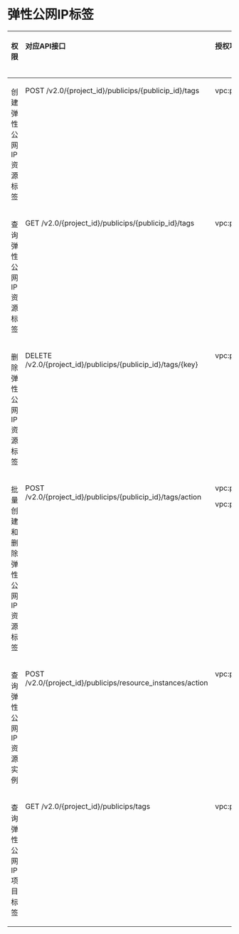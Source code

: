 # 弹性公网IP标签<a name="eip_apipermission_0005"></a>

<a name="zh-cn_topic_0201534116_table1877617451848"></a>
<table><thead align="left"><tr id="zh-cn_topic_0201534116_row12776124514415"><th class="cellrowborder" valign="top" width="15.518448155184483%" id="mcps1.1.6.1.1"><p id="zh-cn_topic_0201534116_p6174435204812"><a name="zh-cn_topic_0201534116_p6174435204812"></a><a name="zh-cn_topic_0201534116_p6174435204812"></a>权限</p>
</th>
<th class="cellrowborder" valign="top" width="32.396760323967605%" id="mcps1.1.6.1.2"><p id="zh-cn_topic_0201534116_p8174113504816"><a name="zh-cn_topic_0201534116_p8174113504816"></a><a name="zh-cn_topic_0201534116_p8174113504816"></a>对应API接口</p>
</th>
<th class="cellrowborder" valign="top" width="21.11788821117888%" id="mcps1.1.6.1.3"><p id="zh-cn_topic_0201534116_p8701346133717"><a name="zh-cn_topic_0201534116_p8701346133717"></a><a name="zh-cn_topic_0201534116_p8701346133717"></a>授权项(Action)</p>
</th>
<th class="cellrowborder" valign="top" width="15.918408159184082%" id="mcps1.1.6.1.4"><p id="zh-cn_topic_0201534116_p5985736163016"><a name="zh-cn_topic_0201534116_p5985736163016"></a><a name="zh-cn_topic_0201534116_p5985736163016"></a>IAM项目(Project)</p>
</th>
<th class="cellrowborder" valign="top" width="15.04849515048495%" id="mcps1.1.6.1.5"><p id="zh-cn_topic_0201534116_p8985133619300"><a name="zh-cn_topic_0201534116_p8985133619300"></a><a name="zh-cn_topic_0201534116_p8985133619300"></a>企业项目(Enterprise Project)</p>
</th>
</tr>
</thead>
<tbody><tr id="zh-cn_topic_0201534116_row197771453415"><td class="cellrowborder" valign="top" width="15.518448155184483%" headers="mcps1.1.6.1.1 "><p id="zh-cn_topic_0201534116_p1177710451042"><a name="zh-cn_topic_0201534116_p1177710451042"></a><a name="zh-cn_topic_0201534116_p1177710451042"></a>创建弹性公网IP资源标签</p>
</td>
<td class="cellrowborder" valign="top" width="32.396760323967605%" headers="mcps1.1.6.1.2 "><p id="zh-cn_topic_0201534116_p1994810358574"><a name="zh-cn_topic_0201534116_p1994810358574"></a><a name="zh-cn_topic_0201534116_p1994810358574"></a>POST /v2.0/{project_id}/publicips/{publicip_id}/tags</p>
</td>
<td class="cellrowborder" valign="top" width="21.11788821117888%" headers="mcps1.1.6.1.3 "><p id="zh-cn_topic_0201534116_p877715451249"><a name="zh-cn_topic_0201534116_p877715451249"></a><a name="zh-cn_topic_0201534116_p877715451249"></a>vpc:publicipTags:create</p>
</td>
<td class="cellrowborder" valign="top" width="15.918408159184082%" headers="mcps1.1.6.1.4 "><p id="zh-cn_topic_0201534116_p1475655902719"><a name="zh-cn_topic_0201534116_p1475655902719"></a><a name="zh-cn_topic_0201534116_p1475655902719"></a>√</p>
</td>
<td class="cellrowborder" valign="top" width="15.04849515048495%" headers="mcps1.1.6.1.5 "><p id="zh-cn_topic_0201534116_p153706545313"><a name="zh-cn_topic_0201534116_p153706545313"></a><a name="zh-cn_topic_0201534116_p153706545313"></a>×</p>
</td>
</tr>
<tr id="zh-cn_topic_0201534116_row127773451142"><td class="cellrowborder" valign="top" width="15.518448155184483%" headers="mcps1.1.6.1.1 "><p id="zh-cn_topic_0201534116_p177771457412"><a name="zh-cn_topic_0201534116_p177771457412"></a><a name="zh-cn_topic_0201534116_p177771457412"></a>查询弹性公网IP资源标签</p>
</td>
<td class="cellrowborder" valign="top" width="32.396760323967605%" headers="mcps1.1.6.1.2 "><p id="zh-cn_topic_0201534116_p177774455413"><a name="zh-cn_topic_0201534116_p177774455413"></a><a name="zh-cn_topic_0201534116_p177774455413"></a>GET /v2.0/{project_id}/publicips/{publicip_id}/tags</p>
</td>
<td class="cellrowborder" valign="top" width="21.11788821117888%" headers="mcps1.1.6.1.3 "><p id="zh-cn_topic_0201534116_p97779454415"><a name="zh-cn_topic_0201534116_p97779454415"></a><a name="zh-cn_topic_0201534116_p97779454415"></a>vpc:publicipTags:get</p>
</td>
<td class="cellrowborder" valign="top" width="15.918408159184082%" headers="mcps1.1.6.1.4 "><p id="zh-cn_topic_0201534116_p167561459142711"><a name="zh-cn_topic_0201534116_p167561459142711"></a><a name="zh-cn_topic_0201534116_p167561459142711"></a>√</p>
</td>
<td class="cellrowborder" valign="top" width="15.04849515048495%" headers="mcps1.1.6.1.5 "><p id="zh-cn_topic_0201534116_p1370175418319"><a name="zh-cn_topic_0201534116_p1370175418319"></a><a name="zh-cn_topic_0201534116_p1370175418319"></a>×</p>
</td>
</tr>
<tr id="zh-cn_topic_0201534116_row117775452419"><td class="cellrowborder" valign="top" width="15.518448155184483%" headers="mcps1.1.6.1.1 "><p id="zh-cn_topic_0201534116_p577714515414"><a name="zh-cn_topic_0201534116_p577714515414"></a><a name="zh-cn_topic_0201534116_p577714515414"></a>删除弹性公网IP资源标签</p>
</td>
<td class="cellrowborder" valign="top" width="32.396760323967605%" headers="mcps1.1.6.1.2 "><p id="zh-cn_topic_0201534116_p10777124513414"><a name="zh-cn_topic_0201534116_p10777124513414"></a><a name="zh-cn_topic_0201534116_p10777124513414"></a>DELETE /v2.0/{project_id}/publicips/{publicip_id}/tags/{key}</p>
</td>
<td class="cellrowborder" valign="top" width="21.11788821117888%" headers="mcps1.1.6.1.3 "><p id="zh-cn_topic_0201534116_p27775454417"><a name="zh-cn_topic_0201534116_p27775454417"></a><a name="zh-cn_topic_0201534116_p27775454417"></a>vpc:publicipTags:delete</p>
</td>
<td class="cellrowborder" valign="top" width="15.918408159184082%" headers="mcps1.1.6.1.4 "><p id="zh-cn_topic_0201534116_p9757145912271"><a name="zh-cn_topic_0201534116_p9757145912271"></a><a name="zh-cn_topic_0201534116_p9757145912271"></a>√</p>
</td>
<td class="cellrowborder" valign="top" width="15.04849515048495%" headers="mcps1.1.6.1.5 "><p id="zh-cn_topic_0201534116_p19370155411318"><a name="zh-cn_topic_0201534116_p19370155411318"></a><a name="zh-cn_topic_0201534116_p19370155411318"></a>×</p>
</td>
</tr>
<tr id="zh-cn_topic_0201534116_row5777114510411"><td class="cellrowborder" valign="top" width="15.518448155184483%" headers="mcps1.1.6.1.1 "><p id="zh-cn_topic_0201534116_p1077794511419"><a name="zh-cn_topic_0201534116_p1077794511419"></a><a name="zh-cn_topic_0201534116_p1077794511419"></a>批量创建和删除弹性公网IP资源标签</p>
</td>
<td class="cellrowborder" valign="top" width="32.396760323967605%" headers="mcps1.1.6.1.2 "><p id="zh-cn_topic_0201534116_p6777144516417"><a name="zh-cn_topic_0201534116_p6777144516417"></a><a name="zh-cn_topic_0201534116_p6777144516417"></a>POST /v2.0/{project_id}/publicips/{publicip_id}/tags/action</p>
</td>
<td class="cellrowborder" valign="top" width="21.11788821117888%" headers="mcps1.1.6.1.3 "><p id="zh-cn_topic_0201534116_p12618529014"><a name="zh-cn_topic_0201534116_p12618529014"></a><a name="zh-cn_topic_0201534116_p12618529014"></a>vpc:publicipTags:create</p>
<p id="zh-cn_topic_0201534116_p27771845341"><a name="zh-cn_topic_0201534116_p27771845341"></a><a name="zh-cn_topic_0201534116_p27771845341"></a>vpc:publicipTags:delete</p>
</td>
<td class="cellrowborder" valign="top" width="15.918408159184082%" headers="mcps1.1.6.1.4 "><p id="zh-cn_topic_0201534116_p187577594276"><a name="zh-cn_topic_0201534116_p187577594276"></a><a name="zh-cn_topic_0201534116_p187577594276"></a>√</p>
</td>
<td class="cellrowborder" valign="top" width="15.04849515048495%" headers="mcps1.1.6.1.5 "><p id="zh-cn_topic_0201534116_p10370105493116"><a name="zh-cn_topic_0201534116_p10370105493116"></a><a name="zh-cn_topic_0201534116_p10370105493116"></a>×</p>
</td>
</tr>
<tr id="zh-cn_topic_0201534116_row1141921219586"><td class="cellrowborder" valign="top" width="15.518448155184483%" headers="mcps1.1.6.1.1 "><p id="zh-cn_topic_0201534116_p1242216120589"><a name="zh-cn_topic_0201534116_p1242216120589"></a><a name="zh-cn_topic_0201534116_p1242216120589"></a>查询弹性公网IP资源实例</p>
</td>
<td class="cellrowborder" valign="top" width="32.396760323967605%" headers="mcps1.1.6.1.2 "><p id="zh-cn_topic_0201534116_p842291235811"><a name="zh-cn_topic_0201534116_p842291235811"></a><a name="zh-cn_topic_0201534116_p842291235811"></a>POST /v2.0/{project_id}/publicips/resource_instances/action</p>
</td>
<td class="cellrowborder" valign="top" width="21.11788821117888%" headers="mcps1.1.6.1.3 "><p id="zh-cn_topic_0201534116_p16422151245812"><a name="zh-cn_topic_0201534116_p16422151245812"></a><a name="zh-cn_topic_0201534116_p16422151245812"></a>vpc:publicipTags:get</p>
</td>
<td class="cellrowborder" valign="top" width="15.918408159184082%" headers="mcps1.1.6.1.4 "><p id="zh-cn_topic_0201534116_p1267045134615"><a name="zh-cn_topic_0201534116_p1267045134615"></a><a name="zh-cn_topic_0201534116_p1267045134615"></a>√</p>
</td>
<td class="cellrowborder" valign="top" width="15.04849515048495%" headers="mcps1.1.6.1.5 "><p id="zh-cn_topic_0201534116_p6670155114465"><a name="zh-cn_topic_0201534116_p6670155114465"></a><a name="zh-cn_topic_0201534116_p6670155114465"></a>×</p>
</td>
</tr>
<tr id="zh-cn_topic_0201534116_row65981915155810"><td class="cellrowborder" valign="top" width="15.518448155184483%" headers="mcps1.1.6.1.1 "><p id="zh-cn_topic_0201534116_p11599181585812"><a name="zh-cn_topic_0201534116_p11599181585812"></a><a name="zh-cn_topic_0201534116_p11599181585812"></a>查询弹性公网IP项目标签</p>
</td>
<td class="cellrowborder" valign="top" width="32.396760323967605%" headers="mcps1.1.6.1.2 "><p id="zh-cn_topic_0201534116_p197780456413"><a name="zh-cn_topic_0201534116_p197780456413"></a><a name="zh-cn_topic_0201534116_p197780456413"></a>GET /v2.0/{project_id}/publicips/tags</p>
</td>
<td class="cellrowborder" valign="top" width="21.11788821117888%" headers="mcps1.1.6.1.3 "><p id="zh-cn_topic_0201534116_p5599171518589"><a name="zh-cn_topic_0201534116_p5599171518589"></a><a name="zh-cn_topic_0201534116_p5599171518589"></a>vpc:publicipTags:get</p>
</td>
<td class="cellrowborder" valign="top" width="15.918408159184082%" headers="mcps1.1.6.1.4 "><p id="zh-cn_topic_0201534116_p5670165120466"><a name="zh-cn_topic_0201534116_p5670165120466"></a><a name="zh-cn_topic_0201534116_p5670165120466"></a>√</p>
</td>
<td class="cellrowborder" valign="top" width="15.04849515048495%" headers="mcps1.1.6.1.5 "><p id="zh-cn_topic_0201534116_p167055174612"><a name="zh-cn_topic_0201534116_p167055174612"></a><a name="zh-cn_topic_0201534116_p167055174612"></a>×</p>
</td>
</tr>
</tbody>
</table>

